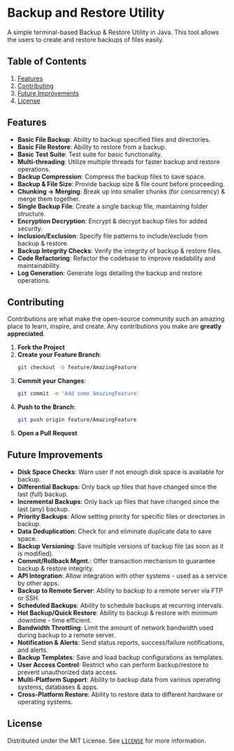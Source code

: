 # Backup and Restore Utility

A simple terminal-based Backup & Restore Utility in Java. This tool allows the users to create and restore backups of files easily.

## Table of Contents

1. [Features](#features)
1. [Contributing](#contributing)
1. [Future Improvements](#future-improvements)
1. [License](#license)

## Features

- **Basic File Backup**: Ability to backup specified files and directories.
- **Basic File Restore**: Ability to restore from a backup.
- **Basic Test Suite**: Test suite for basic functionality.
- **Multi-threading**: Utilize multiple threads for faster backup and restore operations.
- **Backup Compression**: Compress the backup files to save space.
- **Backup & File Size**: Provide backup size & file count before proceeding.
- **Chunking -> Merging**: Break up into smaller chunks (for concurrency) & merge them together.
- **Single Backup File**: Create a single backup file, maintaining folder structure.
- **Encryption Decryption**: Encrypt & decrypt backup files for added security.
- **Inclusion/Exclusion**: Specify file patterns to include/exclude from backup & restore.
- **Backup Integrity Checks**: Verify the integrity of backup & restore files.
- **Code Refactoring**: Refactor the codebase to improve readability and maintainability.
- **Log Generation**: Generate logs detailing the backup and restore operations.

## Contributing

Contributions are what make the open-source community such an amazing place to learn, inspire, and create. Any contributions you make are **greatly appreciated**.

1. **Fork the Project**
2. **Create your Feature Branch**: 
    ```bash
    git checkout -b feature/AmazingFeature
    ```
3. **Commit your Changes**: 
    ```bash
    git commit -m 'Add some AmazingFeature'
    ```
4. **Push to the Branch**: 
    ```bash
    git push origin feature/AmazingFeature
    ```
5. **Open a Pull Request**

## Future Improvements

- **Disk Space Checks**: Warn user if not enough disk space is available for backup.
- **Differential Backups**: Only back up files that have changed since the last (full) backup.
- **Incremental Backups**: Only back up files that have changed since the last (any) backup.
- **Priority Backups**: Allow setting priority for specific files or directories in backup.
- **Data Deduplication**: Check for and eliminate duplicate data to save space.
- **Backup Versioning**: Save multiple versions of backup file (as soon as it is modified).
- **Commit/Rollback Mgmt.**: Offer transaction mechanism to guarantee backup & restore integrity.
- **API Integration**: Allow integration with other systems - used as a service by other apps.
- **Backup to Remote Server**: Ability to backup to a remote server via FTP or SSH.
- **Scheduled Backups**: Ability to schedule backups at recurring intervals.
- **Hot Backup/Quick Restore**: Ability to backup & restore with minimum downtime - time efficient.
- **Bandwidth Throttling**: Limit the amount of network bandwidth used during backup to a remote server.
- **Notification & Alerts**: Send status reports, success/failure notifications, and alerts.
- **Backup Templates**: Save and load backup configurations as templates.
- **User Access Control**: Restrict who can perform backup/restore to prevent unauthorized data access.
- **Multi-Platform Support**: Ability to backup data from various operating systems, databases & apps.
- **Cross-Platform Restore**: Ability to restore data to different hardware or operating systems.

## License

Distributed under the MIT License. See [`LICENSE`](https://github.com/siddhant-vij/Backup-and-Restore-Utility/blob/main/LICENSE) for more information.